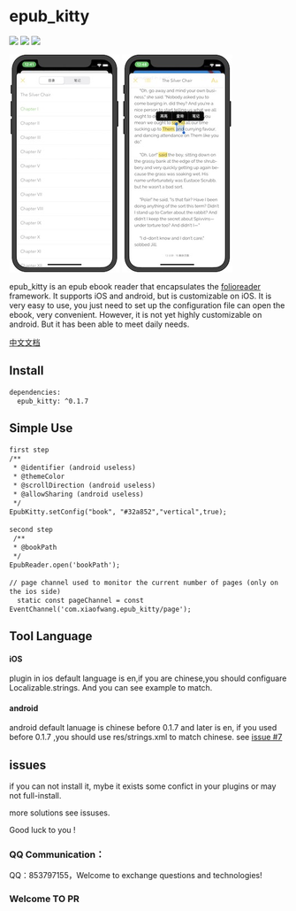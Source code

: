 # epub_kitty

![](https://img.shields.io/badge/build-passing-brightgreen)
![](https://img.shields.io/badge/version-0.1.7-orange)
![](https://img.shields.io/badge/platform-flutter-lightgrey)


![](1.jpeg)
![](2.jpeg)


epub_kitty is an epub ebook reader that encapsulates the [folioreader](https://folioreader.github.io/FolioReaderKit/) framework. 
  It supports iOS and android, but is customizable on iOS. 
  It is very easy to use, you just need to set up the configuration file can open the ebook, very convenient.
  However, it is not yet highly customizable on android.
  But it has been able to meet daily needs.

[中文文档](https://github.com/451518849/epub_kitty/blob/master/README_CN.md)
## Install
	dependencies:
	  epub_kitty: ^0.1.7

## Simple Use
   
    first step
    /**
     * @identifier (android useless)
     * @themeColor
     * @scrollDirection (android useless)
     * @allowSharing (android useless)
     */
    EpubKitty.setConfig("book", "#32a852","vertical",true);
    
    second step
	 /**
	 * @bookPath 
	 */
	EpubReader.open('bookPath');
	
	// page channel used to monitor the current number of pages (only on the ios side)
	  static const pageChannel = const EventChannel('com.xiaofwang.epub_kitty/page');

## Tool Language
#### iOS
plugin in ios default language is en,if you are chinese,you should configuare Localizable.strings. And you can see example to match.

#### android
android default lanuage is chinese before 0.1.7 and later is en, if you used before 0.1.7 ,you should use res/strings.xml to match chinese. see [issue #7](https://github.com/451518849/epub_kitty/issues/7)

## issues
if you can not install it, mybe it exists some confict in your plugins or may not full-install.

more solutions see issuses.

Good luck to you !
 
### QQ Communication：
QQ：853797155，Welcome to exchange questions and technologies!

### Welcome TO PR
	
